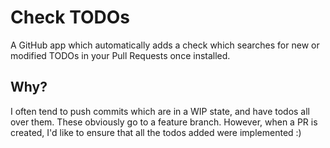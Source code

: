 # Check TODOs
A GitHub app which automatically adds a check which searches for new or modified TODOs in your Pull Requests once installed.

## Why?
I often tend to push commits which are in a WIP state, and have todos all over them. These obviously go to a feature branch. However, when a PR is created, I'd like to ensure that all the todos added were implemented :)
